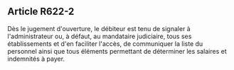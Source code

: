 Article R622-2
----
Dès le jugement d'ouverture, le débiteur est tenu de signaler à l'administrateur
ou, à défaut, au mandataire judiciaire, tous ses établissements et d'en
faciliter l'accès, de communiquer la liste du personnel ainsi que tous éléments
permettant de déterminer les salaires et indemnités à payer.

